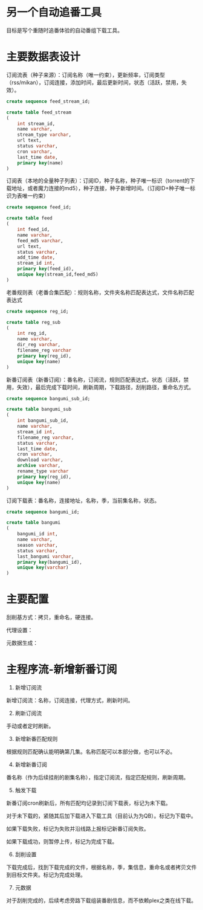# 另一个自动追番工具

目标是写个重随时追番体验的自动番组下载工具。

# 主要数据表设计

订阅流表（种子来源）：订阅名称（唯一约束），更新频率，订阅类型（rss/mikan），订阅连接，添加时间，最后更新时间，状态（活跃，禁用，失效）。

``` sql
create sequence feed_stream_id;

create table feed_stream 
(
    int stream_id,
    name varchar,
    stream_type varchar,
    url text,
    status varchar,
    cron varchar,
    last_time date,
    primary key(name)
)
```

订阅表（本地的全量种子列表）：订阅ID，种子名称，种子唯一标识（torrent的下载地址，或者魔力连接的md5），种子连接，种子新增时间。（订阅ID+种子唯一标识为表唯一约束）

``` sql
create sequence feed_id;

create table feed
(
    int feed_id,
    name varchar,
    feed_md5 varchar,
    url text,
    status varchar,
    add_time date,
    stream_id int,
    primary key(feed_id),
    unique key(stream_id,feed_md5)
)
```

老番规则表（老番合集匹配）：规则名称，文件夹名称匹配表达式，文件名称匹配表达式

``` sql
create sequence reg_id;

create table reg_sub
(
    int reg_id,
    name varchar,
    dir_reg varchar,
    filename_reg varchar
    primary key(reg_id),
    unique key(name)
)
```

新番订阅表（新番订阅）：番名称，订阅流，规则匹配表达式，状态（活跃，禁用，失效），最后完成下载时间，刷新周期，下载路径，刮削路径，重命名方式。

``` sql
create sequence bangumi_sub_id;

create table bangumi_sub
(
    int bangumi_sub_id,
    name varchar,
    stream_id int,
    filename_reg varchar,
    status varchar,
    last_time date,
    cron varchar,
    download varchar,
    archive varchar,
    rename_type varchar
    primary key(reg_id),
    unique key(name)
)
```

订阅下载表：番名称，连接地址，名称，季，当前集名称，状态。

``` sql
create sequence bangumi_id;

create table bangumi
(
    bangumi_id int,
    name varchar,
    season varchar,
    status varchar,
    last_bangumi varchar,
    primary key(bangumi_id),
    unique key(varchar)
)
```

# 主要配置

刮削基方式：拷贝，重命名，硬连接。

代理设置：

元数据生成：

# 主程序流-新增新番订阅

1. 新增订阅流

新增订阅流：名称，订阅连接，代理方式，刷新时间。

2. 刷新订阅流

手动或者定时刷新。

3. 新增新番匹配规则

根据规则匹配确认能明确第几集。名称匹配可以本部分做，也可以不必。

4. 新增新番订阅

番名称（作为后续挂削的剧集名称），指定订阅流，指定匹配规则，刷新周期。

5. 触发下载

新番订阅cron刷新后，所有匹配均记录到订阅下载表，标记为未下载。

对于未下载的，紧随其后加下载进入下载工具（目前认为为QB）。标记为下载中。

如果下载失败，标记为失败并沿线路上报标记新番订阅失败。

如果下载成功，则暂停上传，标记为完成下载。

6. 刮削设置

下载完成后，找到下载完成的文件，根据名称，季，集信息，重命名或者拷贝文件到目标文件夹。标记为完成处理。

7. 元数据

对于刮削完成的，后续考虑旁路下载组装番剧信息，而不依赖plex之类在线下载。

